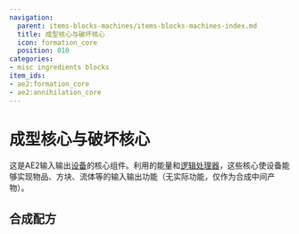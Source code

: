```yaml
---
navigation:
  parent: items-blocks-machines/items-blocks-machines-index.md
  title: 成型核心与破坏核心
  icon: formation_core
  position: 010
categories:
- misc ingredients blocks
item_ids:
- ae2:formation_core
- ae2:annihilation_core
---
```


# 成型核心与破坏核心

<Row>
  <ItemImage id="formation_core" scale="4" />

  <ItemImage id="annihilation_core" scale="4" />
</Row>

这是AE2输入输出[设备](../ae2-mechanics/devices.md)的核心组件。利用<ItemLink id="fluix_crystal" />的能量和[逻辑处理器](processors.md)，这些核心使设备能够实现物品、方块、流体等的输入输出功能（无实际功能，仅作为合成中间产物）。

## 合成配方

<RecipeFor id="formation_core" />

<RecipeFor id="annihilation_core" />